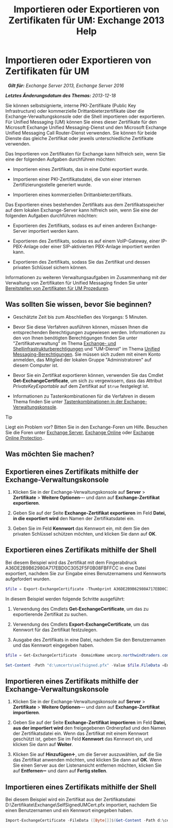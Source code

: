 ﻿---
title: 'Importieren oder Exportieren von Zertifikaten für UM: Exchange 2013 Help'
TOCTitle: Importieren oder Exportieren von Zertifikaten für UM
ms:assetid: ee688c33-2e08-47e7-95fc-04ba10238341
ms:mtpsurl: https://technet.microsoft.com/de-de/library/Dn205143(v=EXCHG.150)
ms:contentKeyID: 54652712
ms.date: 05/22/2018
mtps_version: v=EXCHG.150
ms.translationtype: MT
---

# Importieren oder Exportieren von Zertifikaten für UM

 
_**Gilt für:** Exchange Server 2013, Exchange Server 2016_

_**Letztes Änderungsdatum des Themas:** 2013-12-18_

Sie können selbstsignierte, interne PKI-Zertifikate (Public Key Infrastructure) oder kommerzielle Drittanbieterzertifikate über die Exchange-Verwaltungskonsole oder die Shell importieren oder exportieren. Für Unified Messaging (UM) können Sie eines dieser Zertifikate für den Microsoft Exchange Unified Messaging-Dienst und den Microsoft Exchange Unified Messaging Call Router-Dienst verwenden. Sie können für beide Dienste das gleiche Zertifikat oder jeweils unterschiedliche Zertifikate verwenden.

Das Importieren von Zertifikaten für Exchange kann hilfreich sein, wenn Sie eine der folgenden Aufgaben durchführen möchten:

  - Importieren eines Zertifikats, das in eine Datei exportiert wurde.

  - Importieren einer PKI-Zertifikatsdatei, die von einer internen Zertifizierungsstelle generiert wurde.

  - Importieren eines kommerziellen Drittanbieterzertifikats.

Das Exportieren eines bestehenden Zertifikats aus dem Zertifikatsspeicher auf dem lokalen Exchange-Server kann hilfreich sein, wenn Sie eine der folgenden Aufgaben durchführen möchten:

  - Exportieren des Zertifikats, sodass es auf einen anderen Exchange-Server importiert werden kann.

  - Exportieren des Zertifikats, sodass es auf einem VoIP-Gateway, einer IP-PBX-Anlage oder einer SIP-aktivierten PBX-Anlage importiert werden kann.

  - Exportieren des Zertifikats, sodass Sie das Zertifikat und dessen privaten Schlüssel sichern können.

Informationen zu weiteren Verwaltungsaufgaben im Zusammenhang mit der Verwaltung von Zertifikaten für Unified Messaging finden Sie unter [Bereitstellen von Zertifikaten für UM Prozeduren](deploying-certificates-for-um-procedures-exchange-2013-help.md).

## Was sollten Sie wissen, bevor Sie beginnen?

  - Geschätzte Zeit bis zum Abschließen des Vorgangs: 5 Minuten.

  - Bevor Sie diese Verfahren ausführen können, müssen Ihnen die entsprechenden Berechtigungen zugewiesen werden. Informationen zu den von Ihnen benötigten Berechtigungen finden Sie unter "Zertifikatverwaltung" im Thema [Exchange- und Shellinfrastrukturberechtigungen](exchange-and-shell-infrastructure-permissions-exchange-2013-help.md) und "UM-Dienst" im Thema [Unified Messaging-Berechtigungen](unified-messaging-permissions-exchange-2013-help.md). Sie müssen sich zudem mit einem Konto anmelden, das Mitglied der lokalen Gruppe "Administratoren" auf diesem Computer ist.

  - Bevor Sie ein Zertifikat exportieren können, verwenden Sie das Cmdlet **Get-ExchangeCertificate**, um sich zu vergewissern, dass das Attribut *PrivateKeyExportable* auf dem Zertifikat auf `$true` festgelegt ist.

  - Informationen zu Tastenkombinationen für die Verfahren in diesem Thema finden Sie unter [Tastenkombinationen in der Exchange-Verwaltungskonsole](keyboard-shortcuts-in-the-exchange-admin-center-exchange-online-protection-help.md).


> [!TIP]  
> Liegt ein Problem vor? Bitten Sie in den Exchange-Foren um Hilfe. Besuchen Sie die Foren unter <A href="https://go.microsoft.com/fwlink/p/?linkid=60612">Exchange Server</A>, <A href="https://go.microsoft.com/fwlink/p/?linkid=267542">Exchange Online</A> oder <A href="https://go.microsoft.com/fwlink/p/?linkid=285351">Exchange Online Protection</A>..



## Was möchten Sie machen?

## Exportieren eines Zertifikats mithilfe der Exchange-Verwaltungskonsole

1.  Klicken Sie in der Exchange-Verwaltungskonsole auf **Server** \> **Zertifikate** \> **Weitere Optionen**![Weitere Optionen (Symbol)](images/JJ150550.5381819e-3b21-4873-8714-e9b956290b28(EXCHG.150).gif "Weitere Optionen (Symbol)") und dann auf **Exchange-Zertifikat exportieren**.

2.  Geben Sie auf der Seite **Exchange-Zertifikat exportieren** im Feld **Datei, in die exportiert wird** den Namen der Zertifikatsdatei ein.

3.  Geben Sie im Feld **Kennwort** das Kennwort ein, mit dem Sie den privaten Schlüssel schützen möchten, und klicken Sie dann auf **OK**.

## Exportieren eines Zertifikats mithilfe der Shell

Bei diesem Beispiel wird das Zertifikat mit dem Fingerabdruck A36DE2B9B62980A717EBD0C3052F5F0B08FBFFCC in eine Datei exportiert, nachdem Sie zur Eingabe eines Benutzernamens und Kennworts aufgefordert wurden.

```powershell
$file = Export-ExchangeCertificate -Thumbprint A36DE2B9B62980A717EBD0C3052F5F0B08FBFFCC -BinaryEncoded:$true -Password (Get-Credential).password
```

In diesem Beispiel werden folgende Schritte ausgeführt:

1.  Verwendung des Cmdlets **Get-ExchangeCertificate**, um das zu exportierende Zertifikat zu suchen.

2.  Verwendung des Cmdlets **Export-ExchangeCertificate**, um das Kennwort für das Zertifikat festzulegen.

3.  Ausgabe des Zertifikats in eine Datei, nachdem Sie den Benutzernamen und das Kennwort eingegeben haben.

<!-- end list -->

```powershell
$file = Get-ExchangeCertificate -DomainName umcorp.northwindtraders.com | Export-ExchangeCertificate -BinaryEncoded:$true -Password (Get-Credential).password
```

```powershell
Set-Content -Path "d:\umcerts\selfsigned.pfx" -Value $file.FileData =Encoding Byte
```

## Importieren eines Zertifikats mithilfe der Exchange-Verwaltungskonsole

1.  Klicken Sie in der Exchange-Verwaltungskonsole auf **Server** \> **Zertifikate** \> **Weitere Optionen**![Weitere Optionen (Symbol)](images/JJ150550.5381819e-3b21-4873-8714-e9b956290b28(EXCHG.150).gif "Weitere Optionen (Symbol)") und dann auf **Exchange-Zertifikat importieren**.

2.  Geben Sie auf der Seite **Exchange-Zertifikat importieren** im Feld **Datei, aus der importiert wird** den freigegebenen Ordnerpfad und den Namen der Zertifikatsdatei ein. Wenn das Zertifikat mit einem Kennwort geschützt ist, geben Sie im Feld **Kennwort** das Kennwort ein, und klicken Sie dann auf **Weiter**.

3.  Klicken Sie auf **Hinzufügen**![Hinzufügen (Symbol)](images/JJ218640.c1e75329-d6d7-4073-a27d-498590bbb558(EXCHG.150).gif "Hinzufügen (Symbol)"), um die Server auszuwählen, auf die Sie das Zertifikat anwenden möchten, und klicken Sie dann auf **OK**. Wenn Sie einen Server aus der Listenansicht entfernen möchten, klicken Sie auf **Entfernen**![Entfernen (Symbol)](images/JJ657492.479b6ced-8d64-4277-a725-f17fea202b28(EXCHG.150).gif "Entfernen (Symbol)") und dann auf **Fertig stellen**.

## Importieren eines Zertifikats mithilfe der Shell

Bei diesem Beispiel wird ein Zertifikat aus der Zertifikatsdatei D:\\Zertifikate\\Exchange\\SelfSignedUMCert.pfx importiert, nachdem Sie einen Benutzernamen und ein Kennwort eingegeben haben.

```powershell
Import-ExchangeCertificate -FileData ([Byte[]]$(Get-Content -Path d:\certificates\exchange\SelfSignedUMCert.pfx -Encoding Byte -ReadCount 0)) -Password:(Get-Credential).password
```

